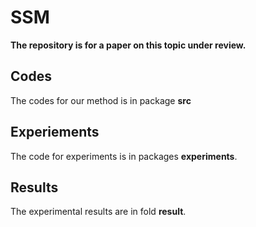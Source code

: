 # SSM

**The repository is for a paper on this topic under review.**

## Codes
The codes for our method is in package **src**

## Experiements
The code for experiments is in packages **experiments**.

## Results
The experimental results are in fold **result**.
